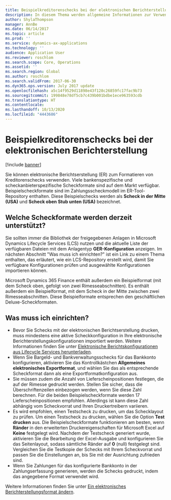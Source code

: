 ```yaml
---
title: Beispielkreditorenschecks bei der elektronischen Berichterstellung
description: In diesem Thema werden allgemeine Informationen zur Verwendung der Beispielscheckformate bei der elektronischen Berichterstellung bereitgestellt.
author: ShylaThompson
manager: AnnBe
ms.date: 06/14/2017
ms.topic: article
ms.prod: ''
ms.service: dynamics-ax-applications
ms.technology: ''
audience: Application User
ms.reviewer: roschlom
ms.search.scope: Core, Operations
ms.assetid: ''
ms.search.region: Global
ms.author: roschlom
ms.search.validFrom: 2017-06-30
ms.dyn365.ops.version: July 2017 update
ms.openlocfilehash: a5c14f9529d11898e43f128c26859fc17fac9b73
ms.sourcegitcommit: 199848e78df5cb7c439b001bdbe1ece963593cdb
ms.translationtype: HT
ms.contentlocale: 
ms.lasthandoff: 10/13/2020
ms.locfileid: "4443686"
---
```

# <a name="electronic-reporting-sample-vendor-checks"></a>Beispielkreditorenschecks bei der elektronischen Berichterstellung

[!include [banner](../includes/banner.md)]

Sie können elektronische Berichtserstellung (ER) zum Formatieren von Kreditorenschecks verwenden. Viele bankenspezifische und scheckanbieterspezifische Scheckformate sind auf dem Markt verfügbar. Beispielscheckformate sind im Zahlungsscheckmodell im ER-Tool-Repository enthalten. Diese Beispielschecks werden als **Scheck in der Mitte (USA)** und **Scheck oben Stub unten (USA)** bezeichnet.

## <a name="what-check-formats-are-currently-supported"></a>Welche Scheckformate werden derzeit unterstützt?

Sie sollten immer die Bibliothek der freigegebenen Anlagen in Microsoft Dynamics Lifecycle Services (LCS) nutzen und die aktuelle Liste der verfügbaren Dateien mit dem Anlagentyp **GER-Konfiguration** anzeigen. Im nächsten Abschnitt "Was muss ich einrichten?" ist ein Link zu einem Thema enthalten, das erläutert, wie ein LCS-Repository erstellt wird, damit Sie verfügbare Konfigurationen prüfen und ausgewählte Konfigurationen importieren können.

Microsoft Dynamics 365 Finance enthält außerdem ein Beispielformat (mit dem Scheck oben, gefolgt von zwei Rimesseabschnitten). Es enthält außerdem ein Beispielformat, mit dem Scheck in der Mitte zwischen zwei Rimesseabschnitten. Diese Beispielformate entsprechen den geschäftlichen Deluxe-Scheckformaten.

## <a name="what-do-i-have-to-set-up"></a>Was muss ich einrichten?

- Bevor Sie Schecks mit der elektronischen Berichtserstellung drucken, muss mindestens eine aktive Scheckkonfiguration in Ihre elektronische Berichterstellungskonfigurationen importiert werden. Weitere Informationen finden Sie unter [Elektronische Berichtskonfigurationen aus Lifecycle Services herunterladen](../../dev-itpro/analytics/download-electronic-reporting-configuration-lcs.md).
- Wenn Sie Bargeld- und Bankverwaltungsschecks für das Bankkonto konfigurieren, aktivieren Sie das Kontrollkästchen **Allgemeines elektronisches Exportformat**, und wählen Sie das als entsprechende Scheckformat dann als eine Exportformatkonfiguration aus.
- Sie müssen zudem die Anzahl von Lieferscheinpositionen festlegen, die auf der Rimesse gedruckt werden. Stellen Sie sicher, dass die Überschriftenzeilen einbezogen werden, wenn Sie diese Zahl berechnen. Für die beiden Beispielscheckformate werden 17 Lieferscheinpositionen empfohlen. Allerdings ist kann diese Zahl abhängig vom Scheckvorrat und Ihren Druckertreibern variieren.
- Es wird empfohlen, einen Testscheck zu drucken, um das Schecklayout zu prüfen. Um einen Testscheck zu drucken, wählen Sie die Option **Test drucken** aus. Die Beispielscheckformate funktionieren am besten, wenn **Ränder** in den erweiterten Druckereigenschaften für Microsoft Excel auf **Keine** festgelegt wird. Nachdem der Testscheck generiert wurde, aktivieren Sie die Bearbeitung der Excel-Ausgabe und konfigurieren Sie das Seitenlayout, sodass sämtliche Ränder auf **0** (null) festgelegt sind. Vergleichen Sie die Testkopie der Schecks mit Ihrem Scheckvorrat und passen Sie die Einstellungen an, bis Sie mit der Ausrichtung zufrieden sind.
- Wenn Sie Zahlungen für das konfigurierte Bankkonto in der Zahlungserfassung generieren, werden die Schecks gedruckt, indem das angegebene Format verwendet wird.

Weitere Informationen finden Sie unter [Ein elektronisches Berichterstellungsformat ändern](../../dev-itpro/analytics/modify-electronic-reporting-format-reapply-excel-template.md).
